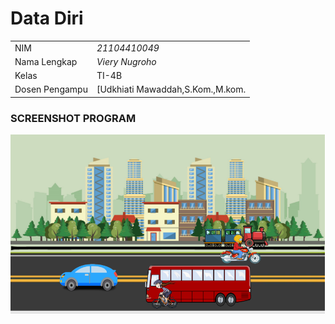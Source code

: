 # Data Diri

|  |  |
|--|--|
| NIM | *21104410049* |
| Nama Lengkap | *Viery Nugroho* |
| Kelas | TI-4B |
| Dosen Pengampu | [Udkhiati Mawaddah,S.Kom.,M.kom. |

### SCREENSHOT PROGRAM
![Aplikasi Gue](https://github.com/vierynugroho/grafkom_transportasi/blob/main/grafkom_transportasi.png?raw=true)
